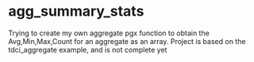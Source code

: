 # agg_summary_stats
Trying to create my own aggregate pgx function to obtain the Avg,Min,Max,Count for an aggregate as an array. Project is based on the tdci_aggregate example, and is not complete yet
